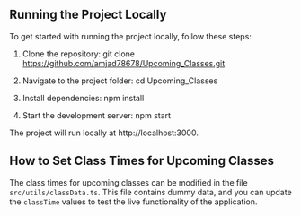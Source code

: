 
## Running the Project Locally

To get started with running the project locally, follow these steps:

1. Clone the repository:
git clone https://github.com/amjad78678/Upcoming_Classes.git

2. Navigate to the project folder:
cd Upcoming_Classes

3. Install dependencies:
npm install

4. Start the development server:
npm start

The project will run locally at http://localhost:3000.


## How to Set Class Times for Upcoming Classes

The class times for upcoming classes can be modified in the file `src/utils/classData.ts`. This file contains dummy data, and you can update the `classTime` values to test the live functionality of the application.
